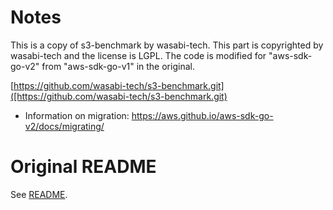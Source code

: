 # Notes

This is a copy of s3-benchmark by wasabi-tech.  This part is
copyrighted by wasabi-tech and the license is LGPL.  The code is
modified for "aws-sdk-go-v2" from "aws-sdk-go-v1" in the original.

[https://github.com/wasabi-tech/s3-benchmark.git]([https://github.com/wasabi-tech/s3-benchmark.git)

* Information on migration:
  https://aws.github.io/aws-sdk-go-v2/docs/migrating/

# Original README

See [README](README-ORIGINAL.md).
